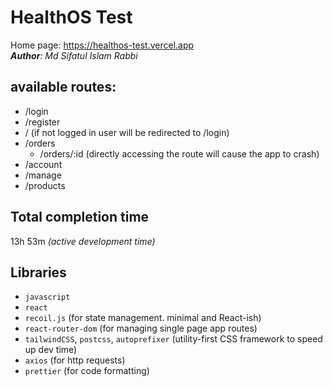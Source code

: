 # HealthOS Test

Home page: https://healthos-test.vercel.app  
_**Author**: Md Sifatul Islam Rabbi_

## available routes:

- /login
- /register
- / (if not logged in user will be redirected to /login)
- /orders
  - /orders/:id (directly accessing the route will cause the app to crash)
- /account
- /manage
- /products

## Total completion time

13h 53m _(active development time)_

## Libraries

- `javascript`
- `react`
- `recoil.js` (for state management. minimal and React-ish)
- `react-router-dom` (for managing single page app routes)
- `tailwindCSS`, `postcss`, `autoprefixer` (utility-first CSS framework to speed up dev time)
- `axios` (for http requests)
- `prettier` (for code formatting)
